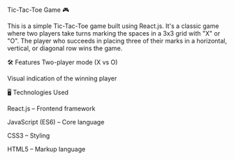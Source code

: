 Tic-Tac-Toe Game 🎮


This is a simple Tic-Tac-Toe game built using React.js. It's a classic game where two players take turns marking the spaces in a 3x3 grid with "X" or "O". The player who succeeds in placing three of their marks in a horizontal, vertical, or diagonal row wins the game.


🛠 Features
Two-player mode (X vs O)


Visual indication of the winning player


🖥️ Technologies Used


React.js – Frontend framework

JavaScript (ES6) – Core language

CSS3 – Styling

HTML5 – Markup language
